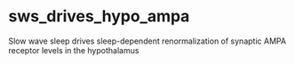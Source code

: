 # sws_drives_hypo_ampa
Slow wave sleep drives sleep-dependent renormalization of synaptic AMPA receptor levels in the hypothalamus
